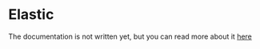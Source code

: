 # Elastic

The documentation is not written yet, but you can read more about it [here](https://github.com/MAIF/otoroshi/tree/master/connectors/elasticsearch)
